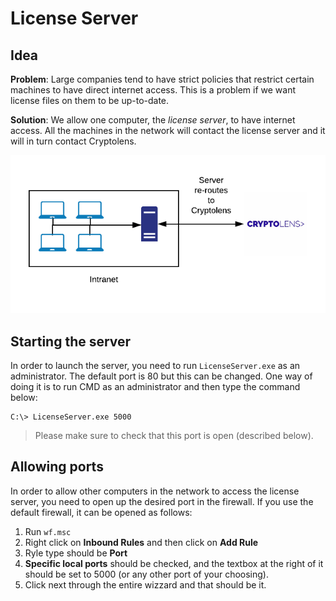 # License Server

## Idea
**Problem**: Large companies tend to have strict policies that restrict certain machines to have direct internet access. This is a problem if we want license files on them to be up-to-date.

**Solution**: We allow one computer, the *license server*, to have internet access. All the machines in the network will contact the license server and it will in turn contact Cryptolens.

![](example.png)

## Starting the server

In order to launch the server, you need to run `LicenseServer.exe` as an administrator. The default port is 80 but this can be changed.
One way of doing it is to run CMD as an administrator and then type the command below:

```
C:\> LicenseServer.exe 5000
```
> Please make sure to check that this port is open (described below).

## Allowing ports

In order to allow other computers in the network to access the license server, you need to open up the desired port in the firewall. 
If you use the default firewall, it can be opened as follows:

1. Run `wf.msc`
2. Right click on **Inbound Rules** and then click on **Add Rule**
3. Ryle type should be **Port**
4. **Specific local ports** should be checked, and the textbox at the right of it should be set to 5000 (or any other port of your choosing).
5. Click next through the entire wizzard and that should be it.
